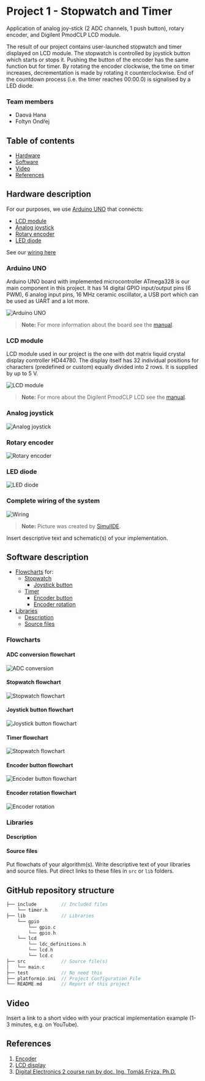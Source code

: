 # Project 1 - Stopwatch and Timer

Application of analog joy-stick (2 ADC channels, 1 push button), rotary encoder, and Digilent PmodCLP LCD module.

The result of our project contains user-launched stopwatch and timer displayed on LCD module. The stopwatch is controlled by joystick button which starts or stops it. Pushing the button of the encoder has the same function but for timer. By rotating the encoder clockwise, the time on timer increases, decrementation is made by rotating it counterclockwise. End of the countdown process (i.e. the timer reaches 00:00.0) is signalised by a LED diode.

### Team members

* Daová Hana
* Foltyn Ondřej

## Table of contents
* [Hardware](#Hardware)
* [Software](#Software)
* [Video](#Video)
* [References](#References)

<a name="Hardware"></a>
## Hardware description

For our purposes, we use [Arduino UNO](#ArduinoUNO) that connects:
* [LCD module](#LCDmodule)
* [Analog joystick](#Analogjoystick)
* [Rotary encoder](#Rotaryencoder)
* [LED diode](#LEDdiode)

See our [wiring here](#Wiring)

<a name="ArduinoUNO"></a>
### Arduino UNO
Arduino UNO board with implemented microcontroller ATmega328 is our main component in this project. It has 14 digital GPIO input/output pins (6 PWM), 6 analog input pins, 16 MHz ceramic oscillator, a USB port which can be used as UART and a lot more.

![Arduino UNO](https://github.com/hakidaova/digital-electronics-2/blob/main/lab9-project1/images/arduino.jpeg)

> **Note:** For more information about the board see the [manual](https://docs.arduino.cc/resources/datasheets/A000066-datasheet.pdf).

<a name="LCDmodule"></a>
### LCD module
LCD module used in our project is the one with dot matrix liquid crystal display controller HD44780. The display itself has 32 individual positions for characters (predefined or custom) equally divided into 2 rows.
It is supplied by up to 5 V. 

![LCD module](https://github.com/hakidaova/digital-electronics-2/blob/main/lab9-project1/images/LCD.png)

> **Note:** For more about the Digilent PmodCLP LCD see the [manual](https://digilent.com/reference/_media/reference/pmod/pmodclp/pmodclp_rm.pdf).

<a name="Analogjoystick"></a>
### Analog joystick
![Analog joystick](https://github.com/hakidaova/digital-electronics-2/blob/main/lab9-project1/images/joy-stick.jpg)

<a name="Rotaryencoder"></a>
### Rotary encoder
![Rotary encoder](https://github.com/hakidaova/digital-electronics-2/blob/main/lab9-project1/images/rotary-encoder.jpg)

<a name="LEDdiode"></a>
### LED diode
![LED diode](vyfotit)

<a name="Wiring"></a>
### Complete wiring of the system
![Wiring](https://github.com/hakidaova/digital-electronics-2/blob/main/lab9-project1/images/simulIde_schematic.png)
> **Note:** Picture was created by [SimulIDE](https://www.simulide.com/p/home.html).

Insert descriptive text and schematic(s) of your implementation.



<a name="Software"></a>
## Software description

* [Flowcharts](#Flowcharts) for:
  * [Stopwatch](#Stopwatch)
    * [Joystick button](#Joystickbutton)
  * [Timer](#Timer)
    * [Encoder button](#Encoderbutton)
    * [Encoder rotation](#Encoderrotation)
* [Libraries](#Libraries)
  * [Description](#Description)
  * [Source files](#Sourcefiles)


<a name="Flowcharts"></a>
### Flowcharts

<a name="ADC_conversion"></a>
#### ADC conversion flowchart
![ADC conversion](https://github.com/OndraFoltyn/digital-electronics-2/blob/main/project1/Stopwatch.drawio.png)

<a name="Stopwatch"></a>
#### Stopwatch flowchart
![Stopwatch flowchart](https://github.com/OndraFoltyn/digital-electronics-2/blob/main/project1/ADC_conv.drawio.png)

<a name="Joystickbutton"></a>
#### Joystick button flowchart
![Joystick button flowchart](https://github.com/OndraFoltyn/digital-electronics-2/blob/main/project1/Joystick_button.drawio.png)

<a name="Timer"></a>
#### Timer flowchart
![Stopwatch flowchart](https://github.com/OndraFoltyn/digital-electronics-2/blob/main/project1/timer.drawio.png)

<a name="Encoderbutton"></a>
#### Encoder button flowchart
![Encoder button flowchart](https://github.com/OndraFoltyn/digital-electronics-2/blob/main/project1/Encoder_button.drawio.png)

<a name="Encoderrotation"></a>
#### Encoder rotation flowchart
![Encoder rotation](https://github.com/OndraFoltyn/digital-electronics-2/blob/main/project1/Time_changing.drawio.png)


<a name="Libraries"></a>
### Libraries

<a name="Description"></a>
#### Description

<a name="Sourcefiles"></a>
#### Source files

Put flowchats of your algorithm(s). Write descriptive text of your libraries and source files. Put direct links to these files in `src` or `lib` folders.

## GitHub repository structure

   ```c
   ├── include         // Included files
       └── timer.h  
   ├── lib             // Libraries
       └── gpio
           └── gpio.c
           └── gpio.h
       └── lcd
           └── ldc_definitions.h
           └── lcd.h
           └── lcd.c
   ├── src             // Source file(s)
   │   └── main.c
   ├── test            // No need this
   ├── platformio.ini  // Project Configuration File
   └── README.md       // Report of this project
   ```

<a name="Video"></a>
## Video

Insert a link to a short video with your practical implementation example (1-3 minutes, e.g. on YouTube).

<a name="References"></a>
## References

1. [Encoder](https://howtomechatronics.com/tutorials/arduino/rotary-encoder-works-use-arduino/?fbclid=IwAR2GDmzOCwF2mUCt-pVNGLNIA0n9qdLGAsA48_TlhPRhTdYTlosFNacai3k)
2. [LCD display](https://digilent.com/reference/_media/reference/pmod/pmodclp/pmodclp_rm.pdf)
3. [Digital Electronics 2 course run by doc. Ing. Tomáš Frýza, Ph.D.](https://github.com/tomas-fryza/digital-electronics-2)

